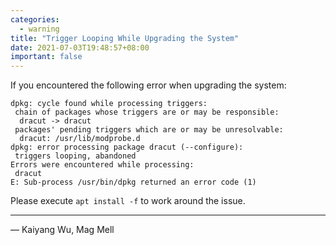 ```yaml
---
categories:
  - warning
title: "Trigger Looping While Upgrading the System"
date: 2021-07-03T19:48:57+08:00
important: false
---
```


If you encountered the following error when upgrading the system:

    dpkg: cycle found while processing triggers:
     chain of packages whose triggers are or may be responsible:
      dracut -> dracut
     packages' pending triggers which are or may be unresolvable:
      dracut: /usr/lib/modprobe.d
    dpkg: error processing package dracut (--configure):
     triggers looping, abandoned
    Errors were encountered while processing:
     dracut
    E: Sub-process /usr/bin/dpkg returned an error code (1)

Please execute `apt install -f` to work around the issue.

---

— Kaiyang Wu, Mag Mell
